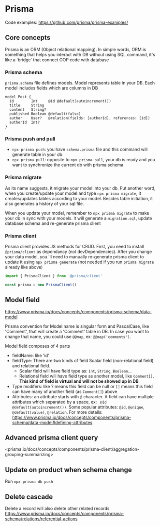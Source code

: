# Prisma

Code examples: <https://github.com/prisma/prisma-examples/>

## Core concepts

Prisma is an ORM (Object relational mapping). In simple words, ORM is something that helps you interact with DB without using SQL command, it's like a 'bridge' that connect OOP code with database

### Prisma schema

`prisma.schema` file defines models. Model represents table in your DB. Each model includes fields which are columns in DB

```prisma
model Post {
  id        Int     @id @default(autoincrement())
  title     String
  content   String?
  published Boolean @default(false)
  author    User?   @relation(fields: [authorId], references: [id])
  authorId  Int?
}
```

### Prisma push and pull

- `npx prisma push`: you have `schema.prisma` file and this command will generate table in your db
- `npx prisma pull`: opposite to `npx prisma pull`, your db is ready and you want to synchronize the current db with prisma schema

### Prisma migrate

As its name suggests, it migrate your model into your db. Put another word, when you create/update your model and type `npx prisma migrate`, it creates/updates tables according to your model. Besides table initiation, it also generates a history of your sql file.

When you update your model, remember to `npx prisma migrate` to make your db in sync with your models. It will generate a `migration.sql`, update database schema and re-generate prisma client

### Prisma client

Prisma client provides JS methods for CRUD. First, you need to install `@prisma/client` as dependancy (not devDependencies). After you change your data model, you 'll need to manually re-generate prisma client to update it using `npx prisma generate` (not needed if you run `prisma migrate` already like above)

```js
import { PrismaClient } from '@prisma/client'

const prisma = new PrismaClient()
```

## Model field

<https://www.prisma.io/docs/concepts/components/prisma-schema/data-model>

Prisma convention for Model name is singular form and PascalCase, like 'Comment', that will create a 'Comment' table in DB. In case you want to change that name, you could use `@@map`, ex: `@@map('comments')`.

Model field composes of 4 parts

- fieldName: like 'id'
- fieldType: There are two kinds of field Scalar field (non-relational field) and relational field.
	+ Scalar field will have field type as: `Int`, `String`, `Boolean`...
	+ Relational field will have field type as another model, like `Comment[]`. **This kind of field is virtual and will not be showed up in DB**
- Type modifers: like ? means this field can be null or `[]` means this field can have many of another field (as `Comment[]`) above
- Attributes: an attribute starts with `@` character. A field can have multiple attributes which separated by a space, ex: ` @id @default(autoincrement())`. Some popular attributes: `@id`, `@unique`, `@default(value)`, `@relation`. For more details: <https://www.prisma.io/docs/concepts/components/prisma-schema/data-model#defining-attributes>

## Advanced prisma client query

<prisma.io/docs/concepts/components/prisma-client/aggregation-grouping-summarizing>

## Update on product when schema change

Run `npx prisma db push`

## Delete cascade

Delete a record will also delete other related records
<https://www.prisma.io/docs/concepts/components/prisma-schema/relations/referential-actions>